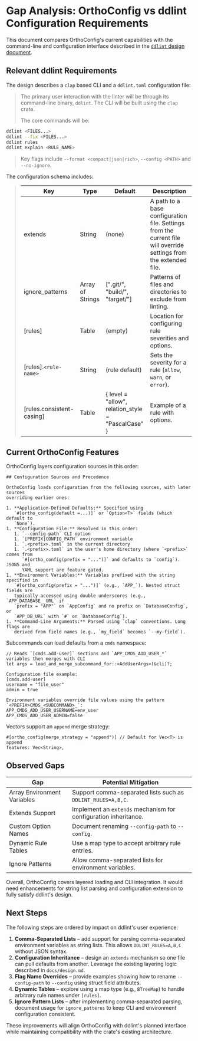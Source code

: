 # Gap Analysis: OrthoConfig vs ddlint Configuration Requirements

This document compares OrthoConfig's current capabilities with the
command-line and configuration interface described in the [`ddlint` design
document](https://raw.githubusercontent.com/leynos/ddlint/refs/heads/main/docs/ddlint-design-and-road-map.md).

## Relevant ddlint Requirements

The design describes a `clap` based CLI and a `ddlint.toml` configuration file:

> The primary user interaction with the linter will be through its command-line
> binary, `ddlint`. The CLI will be built using the `clap` crate.
>
> The core commands will be:
>
```bash
ddlint <FILES...>
ddlint --fix <FILES...>
ddlint rules
ddlint explain <RULE_NAME>
```
>
>
> Key flags include `--format <compact|json|rich>`, `--config <PATH>` and
> `--no-ignore`.

The configuration schema includes:

> | Key | Type | Default | Description |
> | --- | --- | --- | --- |
> | extends | String | (none) | A path to a base configuration file. Settings from the current file will override settings from the extended file. |
> | ignore_patterns | Array of Strings | [".git/", "build/", "target/"] | Patterns of files and directories to exclude from linting. |
> | [rules] | Table | (empty) | Location for configuring rule severities and options. |
> | [rules].`<rule-name>` | String | (rule default) | Sets the severity for a rule (`allow`, `warn`, or `error`). |
> | [rules.consistent-casing] | Table | { level = "allow", relation_style = "PascalCase" } | Example of a rule with options. |

## Current OrthoConfig Features

OrthoConfig layers configuration sources in this order:

```text
## Configuration Sources and Precedence

OrthoConfig loads configuration from the following sources, with later sources
overriding earlier ones:

1. **Application-Defined Defaults:** Specified using
   `#[ortho_config(default =...)]` or `Option<T>` fields (which default to
   `None`).
1. **Configuration File:** Resolved in this order:
   1. `--config-path` CLI option
   1. `[PREFIX]CONFIG_PATH` environment variable
   1. `.<prefix>.toml` in the current directory
   1. `.<prefix>.toml` in the user's home directory (where `<prefix>` comes from
      `#[ortho_config(prefix = "...")]` and defaults to `config`). JSON5 and
      YAML support are feature gated.
1. **Environment Variables:** Variables prefixed with the string specified in
   `#[ortho_config(prefix = "...")]` (e.g., `APP_`). Nested struct fields are
   typically accessed using double underscores (e.g., `APP_DATABASE__URL` if
   `prefix = "APP"` on `AppConfig` and no prefix on `DatabaseConfig`, or
   `APP_DB_URL` with `#` on `DatabaseConfig`).
1. **Command-Line Arguments:** Parsed using `clap` conventions. Long flags are
   derived from field names (e.g., `my_field` becomes `--my-field`).
```

Subcommands can load defaults from a `cmds` namespace:

```text
// Reads `[cmds.add-user]` sections and `APP_CMDS_ADD_USER_*` variables then merges with CLI
let args = load_and_merge_subcommand_for::<AddUserArgs>(&cli)?;

Configuration file example:
[cmds.add-user]
username = "file_user"
admin = true

Environment variables override file values using the pattern
`<PREFIX>CMDS_<SUBCOMMAND>_`:
APP_CMDS_ADD_USER_USERNAME=env_user
APP_CMDS_ADD_USER_ADMIN=false
```

Vectors support an `append` merge strategy:

```text
#[ortho_config(merge_strategy = "append")] // Default for Vec<T> is append
features: Vec<String>,
```

## Observed Gaps

| Gap | Potential Mitigation |
| --- | --- |
| Array Environment Variables | Support comma-separated lists such as `DDLINT_RULES=A,B,C`. |
| Extends Support | Implement an `extends` mechanism for configuration inheritance. |
| Custom Option Names | Document renaming `--config-path` to `--config`. |
| Dynamic Rule Tables | Use a map type to accept arbitrary rule entries. |
| Ignore Patterns | Allow comma-separated lists for environment variables. |

Overall, OrthoConfig covers layered loading and CLI integration. It would need
enhancements for string list parsing and configuration extension to fully
satisfy ddlint's design.

## Next Steps

The following steps are ordered by impact on ddlint's user experience:

1. **Comma-Separated Lists** – add support for parsing comma-separated
   environment variables as string lists. This allows `DDLINT_RULES=A,B,C`
   without JSON syntax.
2. **Configuration Inheritance** – design an `extends` mechanism so one file can
   pull defaults from another. Leverage the existing layering logic described in
   `docs/design.md`.
3. **Flag Name Overrides** – provide examples showing how to rename
   `--config-path` to `--config` using struct field attributes.
4. **Dynamic Tables** – explore using a map type (e.g., `BTreeMap`) to handle
   arbitrary rule names under `[rules]`.
5. **Ignore Pattern Lists** – after implementing comma-separated parsing,
   document usage for `ignore_patterns` to keep CLI and environment
   configuration consistent.

These improvements will align OrthoConfig with ddlint's planned interface while
maintaining compatibility with the crate's existing architecture.
